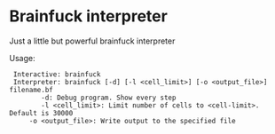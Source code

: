 # Brainfuck interpreter
Just a little but powerful brainfuck interpreter

Usage: 
   

     Interactive: brainfuck
     Interpreter: brainfuck [-d] [-l <cell_limit>] [-o <output_file>] filename.bf
    		-d: Debug program. Show every step
    		-l <cell_limit>: Limit number of cells to <cell-limit>. Default is 30000
         -o <output_file>: Write output to the specified file
